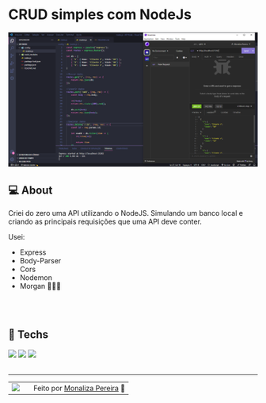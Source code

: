# CRUD simples com NodeJs

![Imagem do resultado do projeto](resultado.png)
<br>

## 💻 About

Criei do zero uma API utilizando o NodeJS.
Simulando um banco local e criando as principais requisições que uma API deve conter.

Usei:
- Express
- Body-Parser
- Cors
- Nodemon
- Morgan
👩🏻‍💻

<br><br>


## 🧠 Techs

<div>
    <img src="https://img.shields.io/badge/JavaScript-F7DF1E?style=for-the-badge&logo=javascript&logoColor=black" />
    <img src="https://img.shields.io/badge/node.js-6DA55F?style=for-the-badge&logo=node.js&logoColor=white">
    <img src="https://img.shields.io/badge/Insomnia-black?style=for-the-badge&logo=insomnia&logoColor=5849BE">

    
</div>

<br>

---

<table>
  <tr>
    <td>
      <img src="https://github.com/monalizaps.png" width="100px" />
    </td>
    <td>
    </td>
    <td>
      Feito por <a href="https://github.com/monaliza-pereira">Monaliza Pereira</a> 🔮
  </tr>
</table>
